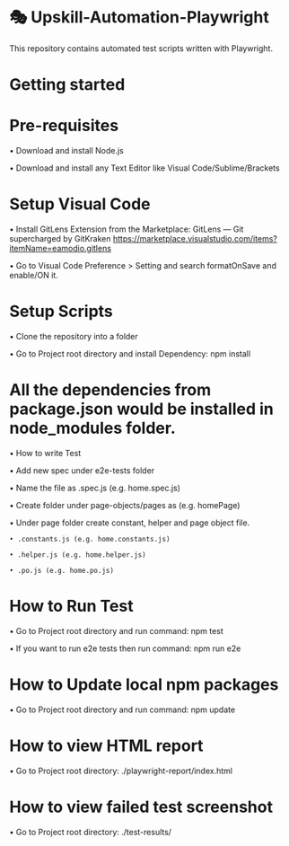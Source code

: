 # 🎭 Upskill-Automation-Playwright
This repository contains automated test scripts written with Playwright.

# Getting started
# Pre-requisites
• Download and install Node.js

• Download and install any Text Editor like Visual Code/Sublime/Brackets


# Setup Visual Code
• Install GitLens Extension from the Marketplace: GitLens — Git supercharged by GitKraken https://marketplace.visualstudio.com/items?itemName=eamodio.gitlens

• Go to Visual Code Preference > Setting and search formatOnSave and enable/ON it.

# Setup Scripts
• Clone the repository into a folder

• Go to Project root directory and install Dependency: npm install

# All the dependencies from package.json would be installed in node_modules folder.
• How to write Test

• Add new spec under e2e-tests folder

• Name the file as .spec.js (e.g. home.spec.js)

• Create folder under page-objects/pages as (e.g. homePage)

• Under page folder create constant, helper and page object file.

    • .constants.js (e.g. home.constants.js)
    
    • .helper.js (e.g. home.helper.js)
    
    • .po.js (e.g. home.po.js)
  
# How to Run Test
• Go to Project root directory and run command: npm test

• If you want to run e2e tests then run command: npm run e2e

# How to Update local npm packages
• Go to Project root directory and run command: npm update

# How to view HTML report
• Go to Project root directory: ./playwright-report/index.html

# How to view failed test screenshot
• Go to Project root directory: ./test-results/
